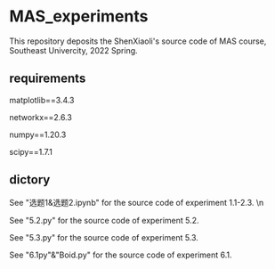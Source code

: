 # MAS_experiments
This repository deposits the ShenXiaoli's source code of MAS course, Southeast Univercity, 2022 Spring.

## requirements
matplotlib==3.4.3

networkx==2.6.3

numpy==1.20.3

scipy==1.7.1

## dictory
See "选题1&选题2.ipynb"  for the source code of experiment 1.1-2.3. \n

See "5.2.py" for the source code of experiment 5.2.

See "5.3.py" for the source code of experiment 5.3.

See "6.1py"&"Boid.py" for the source code of experiment 6.1.

